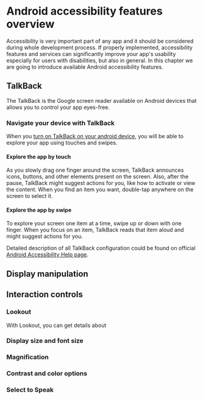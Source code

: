 # Android accessibility features overview

Accessibility is very important part of any app and it should be considered during whole development process. If properly implemented, accessibility features and services can significantly improve your app's usability especially for users with disabilities, but also in general. In this chapter we are going to introduce available Android accessibility features. 

## TalkBack

The TalkBack is the Google screen reader available on Android devices that allows you to control your app eyes-free. 

### Navigate your device with TalkBack 

When you [turn on TalkBack on your android device](https://support.google.com/accessibility/android/answer/6007100), you will be able to explore your app using touches and swipes. 

#### Explore the app by touch

As you slowly drag one finger around the screen, TalkBack announces icons, buttons, and other elements present on the screen. Also, after the pause, TalkBack might suggest actions for you, like how to activate or view the content. When you find an item you want, double-tap anywhere on the screen to select it.

#### Explore the app by swipe 

To explore your screen one item at a time, swipe up or down with one finger. When you focus on an item, TalkBack reads that item aloud and might suggest actions for you.

Detailed description of all TalkBack configuration could be found on official [Android Accessibility Help page](https://support.google.com/accessibility/android/answer/6006598?hl=en&ref_topic=10601571). 

## Display manipulation

## Interaction controls

### Lookout 

With Lookout, you can get details about 


### Display size and font size

### Magnification

### Contrast and color options

### Select to Speak 

